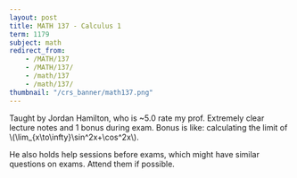```yaml
---
layout: post
title: MATH 137 - Calculus 1
term: 1179
subject: math
redirect_from:
    - /MATH/137
    - /MATH/137/
    - /math/137
    - /math/137/
thumbnail: "/crs_banner/math137.png"
---
```


Taught by Jordan Hamilton, who is ~5.0 rate my prof. Extremely clear lecture notes and 1 bonus during exam. Bonus is like: calculating the limit of \\(\lim_{x\to\infty}\sin^2x+\cos^2x\\).

He also holds help sessions before exams, which might have similar questions on exams. Attend them if possible.
